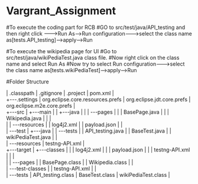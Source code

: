 # Vargrant_Assignment

#To execute the coding part for RCB
#GO to src/test/java/API_testing and then right click --->Run As-->Run configuration--->select the class name as[tests.API_testing]-->apply-->Run


#To execute the wikipedia page for UI
#Go to src/test/java/wikiPediaTest.java class file.
#Now right click on the class name and select Run As
#Now try to select Run configuration--->select the class name as[tests.wikiPediaTest]-->apply-->Run



#Folder Structure

|   .classpath
|   .gitignore
|   .project
|   pom.xml
|   
+---.settings
|       org.eclipse.core.resources.prefs
|       org.eclipse.jdt.core.prefs
|       org.eclipse.m2e.core.prefs
|       
+---src
|   +---main
|   |   +---java
|   |   |   \---pages
|   |   |           BasePage.java
|   |   |           Wikipedia.java
|   |   |           
|   |   \---resources
|   |           log4j2.xml
|   |           payload.json
|   |           
|   \---test
|       +---java
|       |   \---tests
|       |           API_testing.java
|       |           BaseTest.java
|       |           wikiPediaTest.java
|       |           
|       \---resources
|               testng-API.xml
|               
+---target
|   +---classes
|   |   |   log4j2.xml
|   |   |   payload.json
|   |   |   testng-API.xml
|   |   |   
|   |   \---pages
|   |           BasePage.class
|   |           Wikipedia.class
|   |           
|   \---test-classes
|       |   testng-API.xml
|       |   
|       \---tests
|               API_testing.class
|               BaseTest.class
|               wikiPediaTest.class
|               
